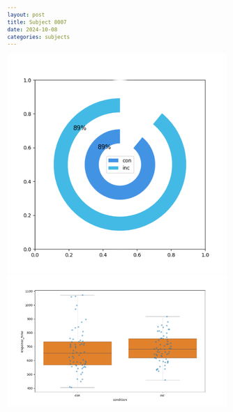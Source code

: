 ```yaml
---
layout: post
title: Subject 8007
date: 2024-10-08
categories: subjects
---
```


![](data/8007/run-7/8007_accuracy_by_condition.png)
![](data/8007/run-7/8007_rt.png)
